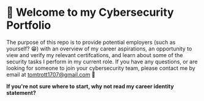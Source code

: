 # 👋 Welcome to my Cybersecurity Portfolio

The purpose of this repo is to provide potential employers (such as yourself? 😁) with an overview of my career aspirations, an opportunity to view and verify my relevant certifcations, and learn about some of the security tasks I perform in my current role. If you have any questions, or are looking for someone to join your cybersecurity team, please contact me by email at tomtrott1707@gmail.com 🫡

**If you're not sure where to start, why not read my career identity statement?**

